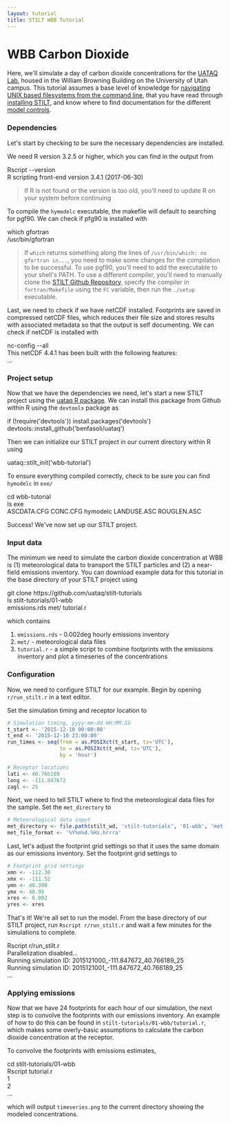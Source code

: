 ```yaml
---
layout: tutorial
title: STILT WBB Tutorial
---
```


# WBB Carbon Dioxide

Here, we'll simulate a day of carbon dioxide concentrations for the [UATAQ Lab](https://air.utah.edu), housed in the William Browning Building on the University of Utah campus. This tutorial assumes a base level of knowledge for [navigating UNIX based filesystems from the command line](https://www.digitalocean.com/community/tutorials/basic-linux-navigation-and-file-management), that you have read through [installing STILT]({{"/docs/install.html"|relative_url}}), and know where to find documentation for the different [model controls]({{"/docs/controls.html"|relative_url}}).

### Dependencies

Let's start by checking to be sure the necessary dependencies are installed.

We need R version 3.2.5 or higher, which you can find in the output from

<div class="terminal">
  <div class="terminal-osx-button"></div>
  <div class="terminal-osx-button"></div>
  <div class="terminal-osx-button"></div>
  <div class="terminal-command">
    Rscript --version
  </div>
  <div class="terminal-return">
    R scripting front-end version 3.4.1 (2017-06-30)
  </div>
</div>

> If R is not found or the version is too old, you'll need to update R on your system before continuing

To compile the `hymodelc` executable, the makefile will default to searching for pgf90. We can check if pfg90 is installed with

<div class="terminal">
  <div class="terminal-osx-button"></div>
  <div class="terminal-osx-button"></div>
  <div class="terminal-osx-button"></div>
  <div class="terminal-command">
    which gfortran
  </div>
  <div class="terminal-return">
    /usr/bin/gfortran
  </div>
</div>

> If `which` returns something along the lines of `/usr/bin/which: no gfortran in...`, you need to make some changes for the compilation to be successful. To use pgf90, you'll need to add the executable to your shell's PATH. To use a different compiler, you'll need to manually clone the [STILT Github Repository](https://github.com/uataq/stilt), specify the compiler in `fortran/Makefile` using the `FC` variable, then run the `./setup` executable.

Last, we need to check if we have netCDF installed. Footprints are saved in compressed netCDF files, which reduces their file size and stores results with associated metadata so that the output is self documenting. We can check if netCDF is installed with

<div class="terminal">
  <div class="terminal-osx-button"></div>
  <div class="terminal-osx-button"></div>
  <div class="terminal-osx-button"></div>
  <div class="terminal-command">
    nc-config --all
  </div>
  <div class="terminal-return">
    This netCDF 4.4.1 has been built with the following features:<br>
    ...
  </div>
</div>


### Project setup

Now that we have the dependencies we need, let's start a new STILT project using the [uataq R package](https://github.com/benfasoli/uataq). We can install this package from Github within R using the `devtools` package as

<div class="terminal">
  <div class="terminal-osx-button"></div>
  <div class="terminal-osx-button"></div>
  <div class="terminal-osx-button"></div>
  <div class="terminal-command">
    if (!require('devtools')) install.packages('devtools')
  </div>
  <div class="terminal-command">
    devtools::install_github('benfasoli/uataq')
  </div>
</div>

Then we can initialize our STILT project in our current directory within R using

<div class="terminal">
  <div class="terminal-osx-button"></div>
  <div class="terminal-osx-button"></div>
  <div class="terminal-osx-button"></div>
  <div class="terminal-command">
    uataq::stilt_init('wbb-tutorial')
  </div>
</div>

To ensure everything compiled correctly, check to be sure you can find `hymodelc` in `exe/`

<div class="terminal">
  <div class="terminal-osx-button"></div>
  <div class="terminal-osx-button"></div>
  <div class="terminal-osx-button"></div>
  <div class="terminal-command">
    cd wbb-tutorial
  </div>
  <div class="terminal-command">
    ls exe
  </div>
  <div class="terminal-return">
    ASCDATA.CFG CONC.CFG hymodelc LANDUSE.ASC ROUGLEN.ASC
  </div>
</div>

Success! We've now set up our STILT project.


### Input data

The minimum we need to simulate the carbon dioxide concentration at WBB is (1) meteorological data to transport the STILT particles and (2) a near-field emissions inventory. You can download example data for this tutorial in the base directory of your STILT project using

<div class="terminal">
  <div class="terminal-osx-button"></div>
  <div class="terminal-osx-button"></div>
  <div class="terminal-osx-button"></div>
  <div class="terminal-command">
    git clone https://github.com/uataq/stilt-tutorials
  </div>
  <div class="terminal-command">
    ls stilt-tutorials/01-wbb
  </div>
  <div class="terminal-return">
    emissions.rds met/ tutorial.r
  </div>
</div>

which contains

1. `emissions.rds` - 0.002deg hourly emissions inventory
1. `met/` - meteorological data files
1. `tutorial.r` - a simple script to combine footprints with the emissions inventory and plot a timeseries of the concentrations


### Configuration

Now, we need to configure STILT for our example. Begin by opening `r/run_stilt.r` in a text editor.

Set the simulation timing and receptor location to

```r
# Simulation timing, yyyy-mm-dd HH:MM:SS
t_start <- '2015-12-10 00:00:00'
t_end <- '2015-12-10 23:00:00'
run_times <- seq(from = as.POSIXct(t_start, tz='UTC'),
                 to = as.POSIXct(t_end, tz='UTC'),
                 by = 'hour')

# Receptor locations
lati <- 40.766189
long <- -111.847672
zagl <- 25
```

Next, we need to tell STILT where to find the meteorological data files for the sample. Set the `met_directory` to

```r
# Meteorological data input
met_directory <- file.path(stilt_wd, 'stilt-tutorials', '01-wbb', 'met')
met_file_format <- '%Y%m%d.%Hz.hrrra'
```

Last, let's adjust the footprint grid settings so that it uses the same domain as our emissions inventory. Set the footprint grid settings to

```r
# Footprint grid settings
xmn <- -112.30
xmx <- -111.52
ymn <- 40.390
ymx <- 40.95
xres <- 0.002
yres <- xres
```

That's it! We're all set to run the model. From the base directory of our STILT project, run `Rscript r/run_stilt.r` and wait a few minutes for the simulations to complete.

<div class="terminal">
  <div class="terminal-osx-button"></div>
  <div class="terminal-osx-button"></div>
  <div class="terminal-osx-button"></div>
  <div class="terminal-command">
    Rscript r/run_stilt.r
  </div>
  <div class="terminal-return">
    Parallelization disabled...<br>
    Running simulation ID: 2015121000_-111.847672_40.766189_25<br>
    Running simulation ID: 2015121001_-111.847672_40.766189_25<br>
    ...
  </div>
</div>


### Applying emissions

Now that we have 24 footprints for each hour of our simulation, the next step is to convolve the footprints with our emissions inventory. An example of how to do this can be found in `stilt-tutorials/01-wbb/tutorial.r`, which makes some overly-basic assumptions to calculate the carbon dioxide concentration at the receptor.

To convolve the footprints with emissions estimates,

<div class="terminal">
  <div class="terminal-osx-button"></div>
  <div class="terminal-osx-button"></div>
  <div class="terminal-osx-button"></div>
  <div class="terminal-command">
    cd stilt-tutorials/01-wbb
  </div>
  <div class="terminal-command">
    Rscript tutorial.r
  </div>
  <div class="terminal-return">
    1<br>
    2<br>
    ...
  </div>
</div>

which will output `timeseries.png` to the current directory showing the modeled concentrations.

